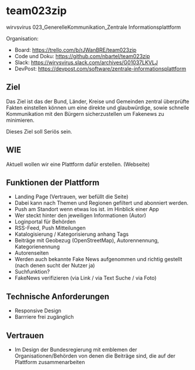 # team023zip
wirvsvirus 023_GenerelleKommunikation_Zentrale Informationsplattform

Organisation:
* Board: https://trello.com/b/rJWanBRE/team023zip
* Code und Doku: https://github.com/nbartel/team023zip
* Slack: https://wirvsvirus.slack.com/archives/G01037LKVLJ
* DevPost: https://devpost.com/software/zentrale-informationsplattform


## Ziel

Das Ziel ist das der Bund, Länder, Kreise und Gemeinden zentral überprüfte Fakten einstellen können um eine direkte und glaubwürdige, sowie schnelle Kommunikation mit den Bürgern sicherzustellen um Fakenews zu minimieren.

Dieses Ziel soll Seriös sein.

## WIE

Aktuell wollen wir eine Plattform dafür erstellen. (Webseite)

## Funktionen der Plattform

* Landing Page (Vertrauen, wer befüllt die Seite)
* Dabei kann nach Themen und Regionen gefiltert und abonniert werden.
* Push am Standort wenn etwas los ist. im Hinblick einer App
* Wer steckt hinter den jeweiligen Informationen (Autor)
* Loginportal für Behörden
* RSS-Feed, Push Mitteilungen
* Katalogisierung / Kategorisierung anhang Tags
* Beiträge mit Geobezug (OpenStreetMap), Autorennennung, Kategorienennung
* Autorenseiten
* Werden auch bekannte Fake News aufgenommen und richtig gestellt (nach denen sucht der Nutzer ja)
* Suchfunktion?
* FakeNews verifizieren (via Link / via Text Suche / via Foto)

## Technische Anforderungen
* Responsive Design
* Barrriere frei zugänglich

## Vertrauen
* Im Design der Bundesregierung mit emblemen der Organisationen/Behörden von denen die Beiträge sind, die auf der Plattform zusammenarbeiten
